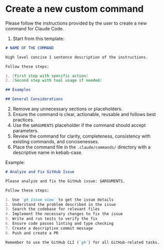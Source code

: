 # Create a new custom command

Please follow the instructions provided by the user to create a new command for Claude Code.

1. Start from this template:

```markdown
# NAME OF THE COMMAND

High level concise 1 sentence description of the instructions.

Follow these steps:

1. [First step with specific action]
2. [Second step with tool usage if needed]

## Examples

## General Considerations
```

2. Remove any unnecessary sections or placeholders.
3. Ensure the command is clear, actionable, reusable and follows best practices.
4. Use the `$ARGUMENTS` placeholder if the command should accept parameters.
5. Review the command for clarity, completeness, consistency with existing commands, and concisenesses.
6. Place the command file in the `.claude/commands/` directory with a descriptive name in kebab-case.

Example:

```markdown
# Analyze and Fix GitHub Issue

Please analyze and fix the GitHub issue: $ARGUMENTS.

Follow these steps:

1. Use `gh issue view` to get the issue details
2. Understand the problem described in the issue
3. Search the codebase for relevant files
4. Implement the necessary changes to fix the issue
5. Write and run tests to verify the fix
6. Ensure code passes linting and type checking
7. Create a descriptive commit message
8. Push and create a PR

Remember to use the GitHub CLI (`gh`) for all GitHub-related tasks.
```
